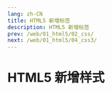 ```yaml
---
lang: zh-CN
title: HTML5 新增标签
description: HTML5 新增标签
prev: /web/01_html5/02_css/
next: /web/01_html5/04_css3/
---
```


# HTML5 新增样式